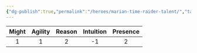 ```yaml
---
{"dg-publish":true,"permalink":"/heroes/marian-time-raider-talent/","tags":["Player_Character"]}
---
```



| Might | Agility | Reason | Intuition | Presence |
|:-----:|:-------:|:------:|:---------:|:--------:|
|   1   |    1    |   2    |    -1     |    2     |

